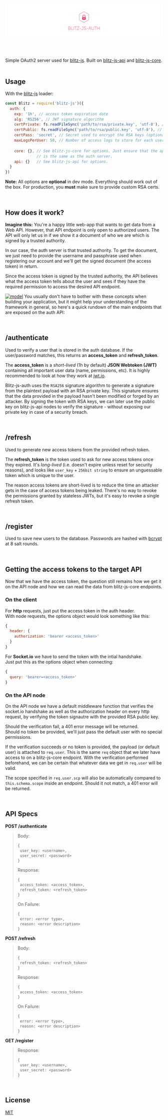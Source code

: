 [![blitz.js Authentication Server](/banner.png)](https://github.com/nexus-devs)

##

<br>

Simple OAuth2 server used for [blitz-js](https://github.com/nexus-devs/blitz-js). Built on [blitz-js-api](https://github.com/nexus-devs/blitz-js-api) and [blitz-js-core](https://github.com/nexus-devs/blitz-js-core).<br><br>

## Usage
With the [blitz-js](https://github.com/nexus-devs/blitz-js) loader:
```js
const Blitz = require('blitz-js')({
  auth: {
    exp: '1h', // access token expiration date
    alg: 'RS256', // JWT signature algorithm
    certPrivate: fs.readFileSync('path/to/rsa/private.key', 'utf-8'), // Private key for JWT signature
    certPublic: fs.readFileSync('path/to/rsa/public.key', 'utf-8'), // Public key for verifying JWTs
    certPass: 'secret', // Secret used to encrypt the RSA keys (optional)
    maxLogsPerUser: 50, // Number of access logs to store for each user

    core: {}, // See blitz-js-core for options. Just ensure that the api server
              // is the same as the auth server.
    api: {}   // See blitz-js-api for options.
  }
})
```
**Note:** All options are **optional** in dev mode. Everything should work out
of the box. For production, you **must** make sure to provide custom RSA certs.

<br>

## How does it work?
**Imagine this:** You're a happy little web-app that wants to get data from a Web API. However,
that API endpoint is only open to authorized users. The API will only let us in if we show
it a document of who we are which is signed by a trusted authority.<br>

In our case, the auth server is that trusted authority. To get the document, we just
need to provide the username and passphrase used when registering our account and
we'll get the signed document (the access token) in return.<br>

Since the access token is signed by the trusted authority, the API believes what the access
token tells about the user and sees if they have the required permission to access the desired
API endpoint.

[![model](https://i.imgur.com/68LEECm.png)](https://i.imgur.com/w1cZgwz.png)
You usually don't have to bother with these concepts when building your application,
but it might help your understanding of the framework in general, so here's a quick
rundown of the main endpoints that are exposed on the auth API:

<br>

## /authenticate
Used to verify a user that is stored in the auth database. If the user/password
matches, this returns an **access_token** and **refresh_token**.

The **access_token** is a *short-lived* (1h by default) **JSON Webtoken (JWT)**
containing all important user data (name, permissions, etc). It is highly
recommended to look at how they work at [jwt.io](https://jwt.io/).

Blitz-js-auth uses the `RSA256` signature algorithm to generate a signature from
the plaintext payload with an RSA private key.
This signature ensures that the data provided in the payload hasn't been modified
or forged by an attacker. By signing the token with RSA keys, we can
later use the public key on blitz-js-api nodes to verify the signature - without
exposing our private key in case of a security breach.


<br>

## /refresh

Used to generate new access tokens from the provided refresh token.

The **refresh_token** is the token used to ask for new access tokens once they
expired. It's *long-lived* (i.e. doesn't expire unless reset for security
reasons), and looks like `user_key` + `256bit string` to ensure an unguessable
token which is unique to the user.<br>

The reason access tokens are short-lived is to reduce the time an attacker gets
in the case of access tokens being leaked. There's no way to revoke the
permissions granted by stateless JWTs, but it's easy to revoke a single refresh
token.


<br>

## /register

Used to save new users to the database. Passwords are hashed with [bcrypt](https://en.wikipedia.org/wiki/Bcrypt) at 8
salt rounds.

<br>

## Getting the access tokens to the target API
Now that we have the access token, the question still remains how we get it on
the API node and how we can read the data from blitz-js-core endpoints.

### On the client
For **http** requests, just put the access token in the auth header.<br>
With node requests, the options object would look something like this:
```js
{
  header: {
    authorization: 'bearer <access_token>'
  }
}
```

For **Socket.io** we have to send the token with the intial handshake.<br>
Just put this as the options object when connecting:
```js
{
  query: 'bearer=<access_token>'
}
```

### On the API node
On the API node we have a default middleware function that verifies the
socket.io handshake as well as the authorization header on every http request,
by verifying the token signautre with the provided RSA public key.

Should the verification fail, a 401 error message will be returned.<br>
Should no token be provided, we'll just pass the default user with no special
permissions.

If the verification succeeds or no token is provided, the payload
(or default user) is attached to `req.user`. This is the same `req` object
that we later have access to on a blitz-js-core endpoint. With the verification
performed beforehand, we can be certain that whatever data we get in `req.user`
will be valid.

The scope specified in `req.user.scp` will also be automatically compared to
`this.schema.scope` inside an endpoint. Should it not match, a 401 error will
be returned.

<br>

## API Specs

**POST /authenticate**
>Body:
>```
>{
>  user_key: <username>,
>  user_secret: <password>
>}
>```
>Response:
>```
>{
>  access_token: <access_token>,
>  refresh_token: <refresh_token>
>}
>```
>On Failure:
>```
>{
>  error: <error type>,
>  reason: <error description>
>}
>```

**POST /refresh**
>Body:
>```
>{
>  refresh_token: <refresh_token>
>}
>```
>Response:
>```
>{
>  access_token: <access_token>
>}
>```
>On Failure:
>```
>{
>  error: <error type>,
>  reason: <error description>
>}
>```

**GET /register**
> Response:
>```
>{
>  user_key: <username>,
>  user_secret: <password>
>}
>```


<br>

## License
[MIT](/LICENSE.md)
